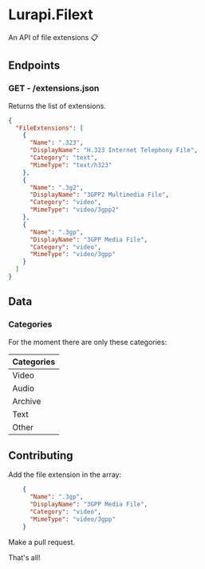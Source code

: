 # Lurapi.Filext
An API of file extensions 📋

## Endpoints
### GET - /extensions.json
Returns the list of extensions.

```json
{
  "FileExtensions": [
    {
      "Name": ".323",
      "DisplayName": "H.323 Internet Telephony File",
      "Category": "text",
      "MimeType": "text/h323"
    },
    {
      "Name": ".3g2",
      "DisplayName": "3GPP2 Multimedia File",
      "Category": "video",
      "MimeType": "video/3gpp2"
    },
    {
      "Name": ".3gp",
      "DisplayName": "3GPP Media File",
      "Category": "video",
      "MimeType": "video/3gpp"
    }
  ]
}
```

## Data
### Categories

For the moment there are only these categories:

| Categories |
|------------|
| Video      |
| Audio      |
| Archive    |
| Text       |
| Other      |

## Contributing
Add the file extension in the array: 
```json
    {
      "Name": ".3gp",
      "DisplayName": "3GPP Media File",
      "Category": "video",
      "MimeType": "video/3gpp"
    }
```
Make a pull request.

That's all!
